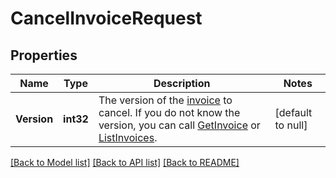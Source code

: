 # CancelInvoiceRequest

## Properties
Name | Type | Description | Notes
------------ | ------------- | ------------- | -------------
**Version** | **int32** | The version of the [invoice](#type-invoice) to cancel. If you do not know the version, you can call  [GetInvoice](#endpoint-Invoices-GetInvoice) or [ListInvoices](#endpoint-Invoices-ListInvoices). | [default to null]

[[Back to Model list]](../README.md#documentation-for-models) [[Back to API list]](../README.md#documentation-for-api-endpoints) [[Back to README]](../README.md)


